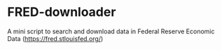 # FRED-downloader
A mini script to search and download data in Federal Reserve Economic Data (https://fred.stlouisfed.org/)
